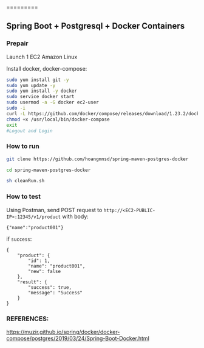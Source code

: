 =========

## Spring Boot + Postgresql + Docker Containers

### Prepair

Launch 1 EC2 Amazon Linux

Install docker, docker-compose:  
```sh
sudo yum install git -y
sudo yum update -y
sudo yum install -y docker
sudo service docker start
sudo usermod -a -G docker ec2-user
sudo -i
curl -L https://github.com/docker/compose/releases/download/1.23.2/docker-compose-`uname -s`-`uname -m` -o /usr/local/bin/docker-compose
chmod +x /usr/local/bin/docker-compose
exit
#Logout and Login
```

### How to run 

```sh
git clone https://github.com/hoangmnsd/spring-maven-postgres-docker

cd spring-maven-postgres-docker

sh cleanRun.sh
```

### How to test

Using Postman, send POST request to `http://<EC2-PUBLIC-IP>:12345/v1/product` with body:  
```
{"name":"product001"}
```

if `success`:  
```
{
    "product": {
        "id": 1,
        "name": "product001",
        "new": false
    },
    "result": {
        "success": true,
        "message": "Success"
    }
}
```

### REFERENCES: 
https://muzir.github.io/spring/docker/docker-compose/postgres/2019/03/24/Spring-Boot-Docker.html
